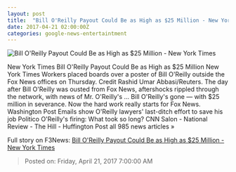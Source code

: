 ```yaml
---
layout: post
title:  "Bill O'Reilly Payout Could Be as High as $25 Million - New York Times"
date: 2017-04-21 02:00:00Z
categories: google-news-entertaintment
---
```


![Bill O'Reilly Payout Could Be as High as $25 Million - New York Times](https://static01.nyt.com/images/2017/04/21/business/21fox2/21fox2-facebookJumbo.jpg)

New York Times Bill O'Reilly Payout Could Be as High as $25 Million New York Times Workers placed boards over a poster of Bill O'Reilly outside the Fox News offices on Thursday. Credit Rashid Umar Abbasi/Reuters. The day after Bill O'Reilly was ousted from Fox News, aftershocks rippled through the network, with news of Mr. O'Reilly's ... Bill O'Reilly's gone — with $25 million in severance. Now the hard work really starts for Fox News. Washington Post Emails show O'Reilly lawyers' last-ditch effort to save his job Politico O'Reilly's firing: What took so long? CNN Salon - National Review - The Hill - Huffington Post all 985 news articles »


Full story on F3News: [Bill O'Reilly Payout Could Be as High as $25 Million - New York Times](http://www.f3nws.com/n/XZav2C)

> Posted on: Friday, April 21, 2017 7:00:00 AM
